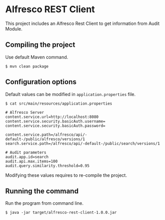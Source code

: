 # Alfresco REST Client

This project includes an Alfresco Rest Client to get information from Audit Module.

## Compiling the project

Use default Maven command.

```
$ mvn clean package
```

## Configuration options

Default values can be modified in `application.properties` file.

```
$ cat src/main/resources/application.properties

# Alfresco Server
content.service.url=http://localhost:8080
content.service.security.basicAuth.username=
content.service.security.basicAuth.password=

content.service.path=/alfresco/api/-default-/public/alfresco/versions/1
search.service.path=/alfresco/api/-default-/public/search/versions/1

# Audit parameters
audit.app.id=search
audit.api.max.items=100
audit.query.similarity.threshold=0.95
```

Modifying these values requires to re-compile the project.

## Running the command

Run the program from command line.

```
$ java -jar target/alfresco-rest-client-1.0.0.jar
```

